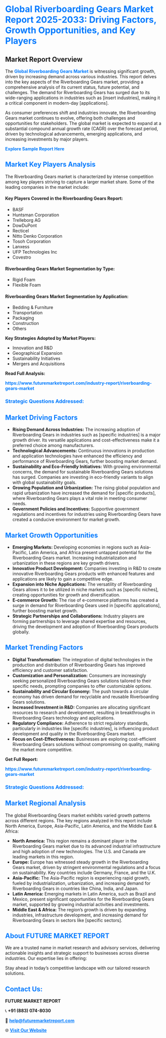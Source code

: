 <h1 style="color: #007BFF;">Global Riverboarding Gears Market Report 2025-2033: Driving Factors, Growth Opportunities, and Key Players</h1>

<section id="overview">
<h2>Market Report Overview</h2>
<p>The <a href="https://www.futuremarketreport.com/industry-report/riverboarding-gears-market" style="color: #007BFF; text-decoration: none;"><strong>Global Riverboarding Gears Market</strong></a> is witnessing significant growth, driven by increasing demand across various industries. This report delves into the key aspects of the Riverboarding Gears market, providing a comprehensive analysis of its current status, future potential, and challenges. The demand for Riverboarding Gears has surged due to its wide-ranging applications in industries such as [insert industries], making it a critical component in modern-day [applications].</p>
<p>As consumer preferences shift and industries innovate, the Riverboarding Gears market continues to evolve, offering both challenges and opportunities for stakeholders. The global market is expected to expand at a substantial compound annual growth rate (CAGR) over the forecast period, driven by technological advancements, emerging applications, and increasing investments by major players.</p>
</section>

<section id="overview">
<p><a href="https://www.futuremarketreport.com/request-sample/reportId=32273" style="color: #007BFF; text-decoration: none;"><strong>Explore Sample Report Here</strong></a></p>
</section>

<section id="key-players">
<h2 style="color: #007BFF;">Market Key Players Analysis</h2>
<p>The Riverboarding Gears market is characterized by intense competition among key players striving to capture a larger market share. Some of the leading companies in the market include:</p>
<h4>Key Players Covered in the Riverboarding Gears Report:</h4>
<ul><li>BASF</li><li>Huntsman Corporation</li><li>Trelleborg AG</li><li>DowDuPont</li><li>Recticel</li><li>Nitto Denko Corporation</li><li>Tosoh Corporation</li><li>Lanxess</li><li>UFP Technologies Inc</li><li>Covestro</li></ul>
<h4>Riverboarding Gears Market Segmentation by Type:</h4>
<ul><li>Rigid Foam</li><li>Flexible Foam</li></ul>

<h4>Riverboarding Gears Market Segmentation by Application:</h4>
<ul><li>Bedding &amp; Furniture</li><li>Transportation</li><li>Packaging</li><li>Construction</li><li>Others</li></ul>
<p><strong>Key Strategies Adopted by Market Players:</strong></p>
<ul>
<li>Innovation and R&D</li>
<li>Geographical Expansion</li>
<li>Sustainability Initiatives</li>
<li>Mergers and Acquisitions</li>
</ul>
</section>

<section>
<p><strong>Read Full Analysis: </strong></p><a href="https://www.futuremarketreport.com/industry-report/riverboarding-gears-market" style="color: #007BFF; text-decoration: none;"><strong>https://www.futuremarketreport.com/industry-report/riverboarding-gears-market</strong></a>
<h3 style="color: #007BFF;">Strategic Questions Addressed:</h3>
</section>

<section id="driving-factors">
<h2 style="color: #007BFF;">Market Driving Factors</h2>
<ul>
<li><strong>Rising Demand Across Industries:</strong> The increasing adoption of Riverboarding Gears in industries such as [specific industries] is a major growth driver. Its versatile applications and cost-effectiveness make it a preferred choice among manufacturers.</li>
<li><strong>Technological Advancements:</strong> Continuous innovations in production and application technologies have enhanced the efficiency and performance of Riverboarding Gears, further boosting market demand.</li>
<li><strong>Sustainability and Eco-Friendly Initiatives:</strong> With growing environmental concerns, the demand for sustainable Riverboarding Gears solutions has surged. Companies are investing in eco-friendly variants to align with global sustainability goals.</li>
<li><strong>Growing Population and Urbanization:</strong> The rising global population and rapid urbanization have increased the demand for [specific products], where Riverboarding Gears plays a vital role in meeting consumer needs.</li>
<li><strong>Government Policies and Incentives:</strong> Supportive government regulations and incentives for industries using Riverboarding Gears have created a conducive environment for market growth.</li>
</ul>
</section>

<section id="growth-opportunities">
<h2 style="color: #007BFF;">Market Growth Opportunities</h2>
<ul>
<li><strong>Emerging Markets:</strong> Developing economies in regions such as Asia-Pacific, Latin America, and Africa present untapped potential for the Riverboarding Gears market. Increasing industrialization and urbanization in these regions are key growth drivers.</li>
<li><strong>Innovative Product Development:</strong> Companies investing in R&D to create innovative Riverboarding Gears products with enhanced features and applications are likely to gain a competitive edge.</li>
<li><strong>Expansion into Niche Applications:</strong> The versatility of Riverboarding Gears allows it to be utilized in niche markets such as [specific niches], creating opportunities for growth and diversification.</li>
<li><strong>E-commerce Growth:</strong> The rise of e-commerce platforms has created a surge in demand for Riverboarding Gears used in [specific applications], further boosting market growth.</li>
<li><strong>Strategic Partnerships and Collaborations:</strong> Industry players are forming partnerships to leverage shared expertise and resources, driving the development and adoption of Riverboarding Gears products globally.</li>
</ul>
</section>

<section id="trending-factors">
<h2 style="color: #007BFF;">Market Trending Factors</h2>
<ul>
<li><strong>Digital Transformation:</strong> The integration of digital technologies in the production and distribution of Riverboarding Gears has improved efficiency and customer satisfaction.</li>
<li><strong>Customization and Personalization:</strong> Consumers are increasingly seeking personalized Riverboarding Gears solutions tailored to their specific needs, prompting companies to offer customizable options.</li>
<li><strong>Sustainability and Circular Economy:</strong> The push towards a circular economy has driven demand for recyclable and reusable Riverboarding Gears solutions.</li>
<li><strong>Increased Investment in R&D:</strong> Companies are allocating significant resources to research and development, resulting in breakthroughs in Riverboarding Gears technology and applications.</li>
<li><strong>Regulatory Compliance:</strong> Adherence to strict regulatory standards, particularly in industries like [specific industries], is influencing product development and quality in the Riverboarding Gears market.</li>
<li><strong>Focus on Cost-Effectiveness:</strong> Businesses are exploring cost-efficient Riverboarding Gears solutions without compromising on quality, making the market more competitive.</li>
</ul>
</section>

<section>
<p><strong>Get Full Report: </strong></p><a href="https://www.futuremarketreport.com/industry-report/riverboarding-gears-market" style="color: #007BFF; text-decoration: none;"><strong>https://www.futuremarketreport.com/industry-report/riverboarding-gears-market</strong></a>
<h3 style="color: #007BFF;">Strategic Questions Addressed:</h3>
</section>


<section id="regional-analysis">
<h2 style="color: #007BFF;">Market Regional Analysis</h2>
<p>The global Riverboarding Gears market exhibits varied growth patterns across different regions. The key regions analyzed in this report include North America, Europe, Asia-Pacific, Latin America, and the Middle East & Africa:</p>
<ul>
<li><strong>North America:</strong> This region remains a dominant player in the Riverboarding Gears market due to its advanced industrial infrastructure and high adoption of new technologies. The U.S. and Canada are leading markets in this region.</li>
<li><strong>Europe:</strong> Europe has witnessed steady growth in the Riverboarding Gears market, driven by stringent environmental regulations and a focus on sustainability. Key countries include Germany, France, and the U.K.</li>
<li><strong>Asia-Pacific:</strong> The Asia-Pacific region is experiencing rapid growth, fueled by industrialization, urbanization, and increasing demand for Riverboarding Gears in countries like China, India, and Japan.</li>
<li><strong>Latin America:</strong> Emerging markets in Latin America, such as Brazil and Mexico, present significant opportunities for the Riverboarding Gears market, supported by growing industrial activities and investments.</li>
<li><strong>Middle East & Africa:</strong> The region’s growth is driven by expanding industries, infrastructure development, and increasing demand for Riverboarding Gears in sectors like [specific sectors].</li>
</ul>
</section>

<footer>
<h2 style="color: #007BFF;">About FUTURE MARKET REPORT</h2>
<p>We are a trusted name in market research and advisory services, delivering actionable insights and strategic support to businesses across diverse industries. Our expertise lies in offering:</p>

<p>Stay ahead in today’s competitive landscape with our tailored research solutions.</p>

<h2 style="color: #007BFF;">Contact Us:</h2>
<p><strong>FUTURE MARKET REPORT</strong></p>
<p>📞 <strong>+91 (883) 074-8030</strong></p>
<p>📧 <strong><a href="mailto:help@futuremarketreport.com" style="color: #007BFF;">help@futuremarketreport.com</a></strong></p>
<p>🌐 <strong><a href="https://www.futuremarketreport.com/" style="color: #007BFF;">Visit Our Website</a></strong></p>
</footer>